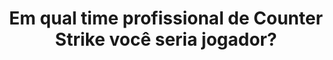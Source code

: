---
type: teste
title: Em qual time profissional de Counter Strike você seria jogador?
game: Counter Strike
image:
  name: Counter Strike
  src:  ../static/assets/images/counter-strike-teams.jpg

questions:
  -
    id: 173c8337-549c-4d20-a5b4-466e41b381df
    title: Qual o seu rifle favorito?
    options:
      -
        key: A
        text: M4
      -
        key: B
        text: Scar
      -
        key: C
        text: Famas
      -
        key: D
        text: AUG
  -
    id: 6d04d7f2-921a-42ed-b84f-d31cf307ae01
    title: Qual o seu tipo de jogo favorito?
    options:
      -
        key: A
        text: Normal
      -
        key: B
        text: Arena
      -
        key: C
        text: Criativo
      -
        key: D
        text: Parquinho
  -
    id: 8962ce58-75cd-446c-b067-e5d7a1d7f0c7
    title: Você se considera qual tipo de jogador?
    options:
      -
        key: A
        text: Safe
      -
        key: B
        text: Agressivo
result:
  statement:
    final: Você seria jogador pela equipe
    share: Eu seria jogador pela equipe %s! E você, em qual time profissional de Fortnite seria jogador?

  items:
    -
      id: 4fcfcde7-2f7c-455e-a3ed-4a5e19292e24
      title: mibr
      image:
        name: mibr
        src: ../static/assets/images/mibr.jpg
    -
      id: 09a5e925-0887-4b7c-811b-ade7dd097364
      title: Team oNe eSports
      image:
        name: Team oNe eSports
        src: ../static/assets/images/team-one-esports.jpg
    -
      id: 887c8ce9-a7e1-473a-b2dc-afc401bda6ea
      title: FURIA eSports
      image:
        name: FURIA eSports
        src: ../static/assets/images/furia-esports.png
    -
      id: 47160e60-5da6-48bd-ac71-304845c66b02
      title: INTZ
      image:
        name: INTZ
        src: ../static/assets/images/intz.png
---